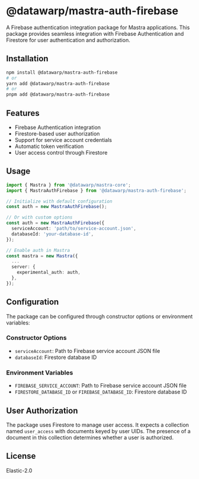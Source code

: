 # @datawarp/mastra-auth-firebase

A Firebase authentication integration package for Mastra applications. This package provides seamless integration with Firebase Authentication and Firestore for user authentication and authorization.

## Installation

```bash
npm install @datawarp/mastra-auth-firebase
# or
yarn add @datawarp/mastra-auth-firebase
# or
pnpm add @datawarp/mastra-auth-firebase
```

## Features

- Firebase Authentication integration
- Firestore-based user authorization
- Support for service account credentials
- Automatic token verification
- User access control through Firestore

## Usage

```typescript
import { Mastra } from '@datawarp/mastra-core';
import { MastraAuthFirebase } from '@datawarp/mastra-auth-firebase';

// Initialize with default configuration
const auth = new MastraAuthFirebase();

// Or with custom options
const auth = new MastraAuthFirebase({
  serviceAccount: 'path/to/service-account.json',
  databaseId: 'your-database-id',
});

// Enable auth in Mastra
const mastra = new Mastra({
  ...
  server: {
    experimental_auth: auth,
  },
});
```

## Configuration

The package can be configured through constructor options or environment variables:

### Constructor Options

- `serviceAccount`: Path to Firebase service account JSON file
- `databaseId`: Firestore database ID

### Environment Variables

- `FIREBASE_SERVICE_ACCOUNT`: Path to Firebase service account JSON file
- `FIRESTORE_DATABASE_ID` or `FIREBASE_DATABASE_ID`: Firestore database ID

## User Authorization

The package uses Firestore to manage user access. It expects a collection named `user_access` with documents keyed by user UIDs. The presence of a document in this collection determines whether a user is authorized.

## License

Elastic-2.0
